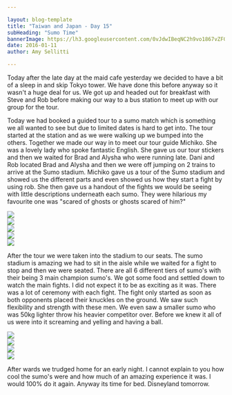 ```yaml
---

layout: blog-template
title: "Taiwan and Japan - Day 15"
subHeading: "Sumo Time"
bannerImage: https://lh3.googleusercontent.com/0vJdwIBeqNC2h9vo1867vZFGcsqTI5fY6ktJrqnX_potkXZ1KAdcioqgbqlKwTvERxggFPgyF_LkGW3MjWO9YhXwtpsAYRT_GQhvq6j3avZZAL7ICxXQ5lbtTH2PHW6PPSetM6pVaw=w2400
date: 2016-01-11
author: Amy Sellitti

---
```

Today after the late day at the maid cafe yesterday we decided to have a bit of a sleep in and skip Tokyo tower. We have done this before anyway so it wasn't a huge deal for us. We got up and headed out for breakfast with Steve and Rob before making our way to a bus station to meet up with our group for the tour. 

Today we had booked a guided tour to a sumo match which is something we all wanted to see but due to limited dates is hard to get into. The tour started at the station and as we were walking up we bumped into the others. Together we made our way in to meet our tour guide Michiko. She was a lovely lady who spoke fantastic English. She gave us our tour stickers and then we waited for Brad and Alysha who were running late. Dani and Rob located Brad and Alysha and then we were off jumping on 2 trains to arrive at the Sumo stadium. Michiko gave us a tour of the Sumo stadium and showed us the different parts and even showed us how they start a fight by using rob. She then gave us a handout of the fights we would be seeing with little descriptions underneath each sumo. They were hilarious my favourite one was "scared of ghosts or ghosts scared of him?" 

<div class="center-image"><img src="https://lh3.googleusercontent.com/nouqLqFgD50xhvdHuXq3LP6I9v6hD1J9Z6TGocw__m3q3gZhYFawpG_bVFjXnVNKgragsBbpSKDiHjWgzQSRiyb6XNSJRFX4EcJdY8Ogs7J4AHjUAAKoY6_LZIv_QGNGdgRlWfjnRg=w2400" /></div>
<div class="center-image"><img src="https://lh3.googleusercontent.com/_5w2N22HiGtizVVi0McyQySIrqs5xAc0p5BCuxPOhKXS7OXUc_Ktq1LCdlYt0CpMdbMpmwszeVVh_2UDzL-WQKgbvaZ57ayaR6eTdhZQNXGKbOfK9BZN5dFQ_wqHo0iZJjrPZT8CAw=w2400" /></div>
<div class="center-image"><img src="https://lh3.googleusercontent.com/moI41PtqNY807GlvniSaPaRu-Fv_ikegTVgLEgPxj1u29M9Z6gASVaItcJ0FaBPdPV0ZNmmHZwFAjmcD7mhBEtLEF2JSL4PBnGSYYgMAZ7PLVKH1tf0qnXYvJtMrl3IgYwAjgg503A=w2400" /></div>
<div class="center-image"><img src="https://lh3.googleusercontent.com/oxdkf0ZM3HKcuVsjBKLg6LY8t1b5bAMJC-dQaX40dbeO24YtaoJVxm14JLJmuRSqMIUNJyOabaONm9ft5h2rqKBJHwllzzNRdV6U1y2hw_X6VGCLMJn5xT4WF6QwmCSwFQIozI36pg=w2400" /></div>
<div class="center-image"><img src="https://lh3.googleusercontent.com/-uFOJoIuoUNK5_tpPiXoeHUZL4Sej6vJzNWsSfSy5sSiXUrKV5r2NU3PDcd95QJPXZaDGe0I1SH7IHTOcv_bkUMv2lfe1NywcD4OCfD5HSq-_U_zaSvGpz24bWMEx7N76_A-3oNm5g=w2400" /></div>

After the tour we were taken into the stadium to our seats. The sumo stadium is amazing we had to sit in the aisle while we waited for a fight to stop and then we were seated. There are all 6 different tiers of sumo's with their being 3 main champion sumo's. We got some food and settled down to watch the main fights. I did not expect it to be as exciting as it was. There was a lot of ceremony with each fight. The fight only started as soon as both opponents placed their knuckles on the ground. We saw such flexibility and strength with these men. We even saw a smaller sumo who was 50kg lighter throw his heavier competitor over. Before we knew it all of us were into it screaming and yelling and having a ball. 

<div class="center-image"><img src="https://lh3.googleusercontent.com/0vJdwIBeqNC2h9vo1867vZFGcsqTI5fY6ktJrqnX_potkXZ1KAdcioqgbqlKwTvERxggFPgyF_LkGW3MjWO9YhXwtpsAYRT_GQhvq6j3avZZAL7ICxXQ5lbtTH2PHW6PPSetM6pVaw=w2400" /></div>
<div class="center-image"><img src="https://lh3.googleusercontent.com/G3MN24nT6qcPVDNGqY0NQN1p-na31rPyXpUkcNkUxsJ6HhyU8vA2kAwyOuSa2V6SmI_lFsYh6xAJCyv-OEaL6IzU1--YkV-uo4HsXt6unaxcyf1-ZJFnHpI77ffQuFy4eVNxvVVzPg=w2400" /></div>
<div class="center-image"><img src="https://lh3.googleusercontent.com/keViUJhES_-InHgevwvK7i0Ig6zjeTeHbDqJ6R-EZAKR6JFhZIoNzh10NxLrXTNcO_i90OsUPysroPYdjKzi17JJT0Tu8XVHuyk3QoAZOi0GC7CK_gqzNUCwf3Fc9-WYDMSYAlV2QA=w2400" /></div>
<div class="center-image"><img src="https://lh3.googleusercontent.com/Fj0nkdklNWD69eXBxeenitnQbfkj0zrfApZWRlYjpjzhxqGoaS94bG1rUn5FQceYbmVSxmG_kOOStKnSFqYgMDrJZIxboMzlEMVxOzgypTHY1FVNAxhw1vs4IOuD2bwXSIE_fCQBWw=w2400" /></div>

After wards we trudged home for an early night. I cannot explain to you how cool the sumo's were and how much of an amazing experience it was. I would 100% do it again. Anyway its time for bed. Disneyland tomorrow. 